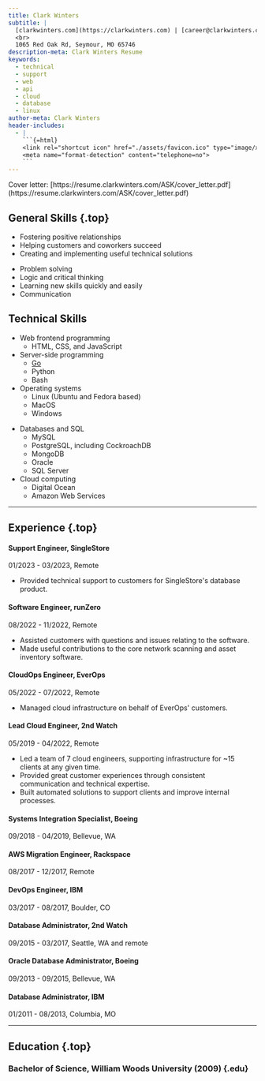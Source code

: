 ```yaml
---
title: Clark Winters
subtitle: |
  [clarkwinters.com](https://clarkwinters.com) | [career@clarkwinters.com](mailto:career@clarkwinters.com) | [417-880-6924](tel:+14178806924)
  <br>
  1065 Red Oak Rd, Seymour, MO 65746
description-meta: Clark Winters Resume
keywords:
  - technical
  - support
  - web
  - api
  - cloud
  - database
  - linux
author-meta: Clark Winters
header-includes:
  - |
    ```{=html}
    <link rel="shortcut icon" href="./assets/favicon.ico" type="image/x-icon">
    <meta name="format-detection" content="telephone=no">
    ```
---
```


<!-- markdownlint-disable MD033 MD001 -->

<div class="cover">
Cover letter: [https://resume.clarkwinters.com/ASK/cover_letter.pdf](https://resume.clarkwinters.com/ASK/cover_letter.pdf)
</div>

## General Skills {.top}

<div class="skills">
<div>

- Fostering positive relationships
- Helping customers and coworkers succeed
- Creating and implementing useful technical solutions

</div>

<div>

- Problem solving
- Logic and critical thinking
- Learning new skills quickly and easily
- Communication

</div>
</div>

## Technical Skills

<div class="skills">
<div>

- Web frontend programming
  - HTML, CSS, and JavaScript
- Server-side programming
  - [Go](https://go.dev/)
  - Python
  - Bash
- Operating systems
  - Linux (Ubuntu and Fedora based)
  - MacOS
  - Windows

</div>
<div>

- Databases and SQL
  - MySQL
  - PostgreSQL, including CockroachDB
  - MongoDB
  - Oracle
  - SQL Server
- Cloud computing
  - Digital Ocean
  - Amazon Web Services

</div>
</div>

---

<div class="xp"><!-- keep div -->

## Experience {.top}

#### Support Engineer, SingleStore

01/2023 - 03/2023, Remote

- Provided technical support to customers for SingleStore's database product.

#### Software Engineer, runZero

08/2022 - 11/2022, Remote

- Assisted customers with questions and issues relating to the software.
- Made useful contributions to the core network scanning and asset inventory software.

#### CloudOps Engineer, EverOps

05/2022 - 07/2022, Remote

- Managed cloud infrastructure on behalf of EverOps' customers.

#### Lead Cloud Engineer, 2nd Watch

05/2019 - 04/2022, Remote

- Led a team of 7 cloud engineers, supporting infrastructure for ~15 clients at any given time.
- Provided great customer experiences through consistent communication and technical expertise.
- Built automated solutions to support clients and improve internal processes.

#### Systems Integration Specialist, Boeing

09/2018 - 04/2019, Bellevue, WA

#### AWS Migration Engineer, Rackspace

08/2017 - 12/2017, Remote

#### DevOps Engineer, IBM

03/2017 - 08/2017, Boulder, CO

#### Database Administrator, 2nd Watch

09/2015 - 03/2017, Seattle, WA and remote

#### Oracle Database Administrator, Boeing

09/2013 - 09/2015, Bellevue, WA

#### Database Administrator, IBM

01/2011 - 08/2013, Columbia, MO

</div>
<p class="spacer"></p>

---

<div>

## Education {.top}

### Bachelor of Science, William Woods University (2009) {.edu}

</div>
